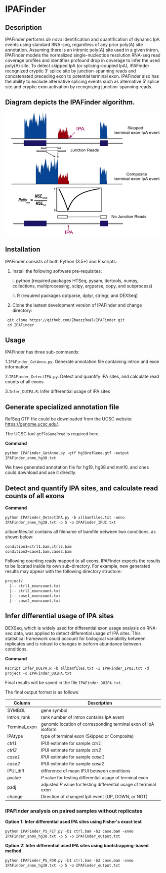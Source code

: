 # IPAFinder



## Description

IPAFinder performs *de novo* identification and quantification of dynamic IpA events using standard RNA-seq, regardless of any prior poly(A) site annotation. Assuming there is an intronic poly(A) site used in a given intron, IPAFinder models the normalized single-nucleotide resolution RNA-seq read coverage profiles and identifies profound drop in coverage to infer the used poly(A) site. To detect skipped IpA (or splicing-coupled IpA), IPAFinder recognized cryptic 3′ splice site by junction-spanning reads and concatenated preceding exon to potential terminal exon. IPAFinder also has the ability to exclude alternative splicing events such as alternative 5′ splice site and cryptic exon activation by recognizing junction-spanning reads.



##  Diagram depicts the IPAFinder algorithm. 

<img src="https://github.com/ZhaozzReal/IPAFinder/blob/master/Diagram.jpg" width="500" height="400"/>

## Installation

IPAFinder consists of both Python (3.5+) and R scripts:

1. Install the following software pre-requisites:

   i. python (required packages HTSeq, pysam, itertools, numpy, collections, multiprocessing, scipy, argparse, copy, and subprocess)

   ii. R (required packages optparse, dplyr, stringr, and DEXSeq)

2. Clone the lastest development version of IPAFinder and change directory:

 ```
  git clone https://github.com/ZhaozzReal/IPAFinder.git
  cd IPAFinder
 ```



## Usage 

IPAFinder has three sub-commands:

1.```IPAFinder_GetAnno.py```: Generate annotation file containing intron and exon information

2.```IPAFinder_DetectIPA.py```: Detect and quantify IPA sites, and calculate read counts of all exons

3.```Infer_DUIPA.R```: Infer differential usage of IPA sites



## Generate specialized annotation file

RefSeq GTF file could be downloaded from the UCSC website: https://genome.ucsc.edu/.

The UCSC tool ```gtfToGenePred``` is required here.

**Command**

```
python IPAFinder_GetAnno.py -gtf hg38refGene.gtf -output IPAFinder_anno_hg38.txt
```

We have generated annotation file for hg19, hg38 and mm10, and ones could download and use it directly.



## Detect and quantify IPA sites, and calculate read counts of all exons

**Command** 

```
python IPAFinder_DetectIPA.py -b allbamfiles.txt -anno IPAFinder_anno_hg38.txt -p 5 -o IPAFinder_IPUI.txt
```

allbamfiles.txt contains all filename of bamfile between two conditions, as shown below:

```
condition1=ctrl1.bam,ctrl2.bam 
condition2=case1.bam,case2.bam
```

Following counting reads mapped to all exons, IPAFinder expects the results to be located inside its own sub-directory. For example, new generated results may appear with the following directory structure:

```
project/
  |-- ctrl1_exoncount.txt
  |-- ctrl2_exoncount.txt
  |-- case1_exoncount.txt
  |-- case2_exoncount.txt
```



## Infer differential usage of IPA sites

DEXSeq, which is widely used for differential exon usage analysis on RNA-seq data, was applied to detect differential usage of IPA sites. This statistical framework could account for biological variability between replicates and is robust to changes in isoform abundance between conditions.

**Command**

```
Rscript Infer_DUIPA.R -b allbamfiles.txt -I IPAFinder_IPUI.txt -d project -o IPAFinder_DUIPA.txt
```

Final results will be saved in the file ```IPAFinder_DUIPA.txt```.

The final output format is as follows:

| Column        | Description                                                  |
| ------------- | ------------------------------------------------------------ |
| SYMBOL        | gene symbol                                                  |
| Intron_rank   | rank number of intron contains IpA event                     |
| Terminal_exon | genomic location of corresponding terminal exon of IpA isoform |
| IPAtype       | type of terminal exon (Skipped or Composite)                 |
| *ctrl1*       | IPUI estimate for sample *ctrl1*                             |
| *ctrl2*       | IPUI estimate for sample *ctrl2*                             |
| *case1*       | IPUI estimate for sample *case1*                             |
| *case2*       | IPUI estimate for sample *case2*                             |
| IPUI_diff     | difference of mean IPUI between conditions                   |
| pvalue        | *P* value for testing differential usage of terminal exon    |
| padj          | adjusted *P* value for testing differential usage of terminal exon |
| change        | Direction of changed IpA event (UP, DOWN, or NOT)            |









### IPAFinder analysis on paired samples without replicates 

**Option 1: Infer differential used IPA sites using Fisher's exact test**

 ```
 python IPAFinder_PS_FET.py -b1 ctrl.bam -b2 case.bam -anno IPAFinder_anno_hg38.txt -p 5 -o IPAFinder_output.txt
 ```



**Option 2: Infer differential used IPA sites using bootstrapping-based method**

```
python IPAFinder_PS_FDR.py -b1 ctrl.bam -b2 case.bam -anno IPAFinder_anno_hg38.txt -p 5 -o IPAFinder_output.txt
```

